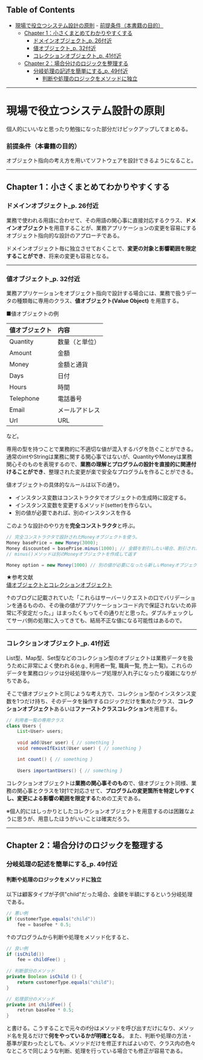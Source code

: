 ## Table of Contents
<!-- TOC -->

- [現場で役立つシステム設計の原則](#現場で役立つシステム設計の原則)
        - [前提条件（本書籍の目的）](#前提条件本書籍の目的)
    - [Chapter 1：小さくまとめてわかりやすくする](#chapter-1小さくまとめてわかりやすくする)
        - [ドメインオブジェクト_p. 26付近](#ドメインオブジェクト_p-26付近)
        - [値オブジェクト_p. 32付近](#値オブジェクト_p-32付近)
        - [コレクションオブジェクト_p. 41付近](#コレクションオブジェクト_p-41付近)
    - [Chapter 2：場合分けのロジックを整理する](#chapter-2場合分けのロジックを整理する)
        - [分岐処理の記述を簡単にする_p. 49付近](#分岐処理の記述を簡単にする_p-49付近)
            - [判断や処理のロジックをメソッドに独立](#判断や処理のロジックをメソッドに独立)

<!-- /TOC -->

---

# 現場で役立つシステム設計の原則

個人的にいいなと思ったり勉強になった部分だけピックアップしてまとめる。

### 前提条件（本書籍の目的）
オブジェクト指向の考え方を用いてソフトウェアを設計できるようになること。

---

## Chapter 1：小さくまとめてわかりやすくする
### ドメインオブジェクト_p. 26付近
業務で使われる用語に合わせて、その用語の関心事に直接対応するクラス、**ドメインオブジェクト**を用意することが、業務アプリケーションの変更を容易にするオブジェクト指向的な設計のアプローチである。

ドメインオブジェクト毎に独立させておくことで、**変更の対象と影響範囲を限定することができ**、将来の変更も容易となる。

---

### 値オブジェクト_p. 32付近
業務アプリケーションをオブジェクト指向で設計する場合には、業務で扱うデータの種類毎に専用のクラス、**値オブジェクト(Value Object)** を用意する。

■値オブジェクトの例

値オブジェクト|内容
:--|:--
Quantity|数量（と単位）
Amount|金額
Money|金額と通貨
Days|日付
Hours|時間
Telephone|電話番号
Email|メールアドレス
Url|URL

など。

専用の型を持つことで業務的に不適切な値が混入するバグを防ぐことができる。
通常のintやStringは業務に関する関心事ではないが、QuantityやMoneyは業務関心そのものを表現するので、**業務の理解とプログラムの設計を直接的に関連付けることができ**、整理された変更が楽で安全なプログラムを作ることができる。

値オブジェクトの具体的なルールは以下の通り。
* インスタンス変数はコンストラクタでオブジェクトの生成時に設定する。
* インスタンス変数を変更するメソッド(setter)を作らない。
* 別の値が必要であれば、別のインスタンスを作る

このような設計のやり方を**完全コンストラクタ**と呼ぶ。

```java
// 完全コンストラクタで設計されたMoneyオブジェクトを使う。
Money basePrice = new Money(3000);
Money discounted = basePrise.minus(1000); // 金額を割引したい場合、割引された金額を保持する新しいMoneyオブジェクトを作る。
// minus()メソッドは別のMoneyオブジェクトを作成して返す

Money option = new Money(1000) // 別の値が必要になったら新しいMoneyオブジェクトを作成する
```

★参考文献  
[値オブジェクトとコレクションオブジェクト](http://blog.sojiro.me/blog/2017/08/25/value-object-and-collection-object/)

↑のブログに記載されていた「これらはサーバーリクエストの口でバリデーションを通るものの、その後の値がアプリケーションコード内で保証されないため非常に不安定だった。」はまったくもってその通りだと思った。ダブルチェックしてサーバ側の処理に入ってきても、結局不正な値になる可能性はあるので。

---

### コレクションオブジェクト_p. 41付近

List型、Map型、Set型などのコレクション型のオブジェクトは業務データを扱うために非常によく使われる(e.g., 利用者一覧, 職員一覧, 売上一覧)。これらのデータを業務ロジックは分岐処理やループ処理が入れ子になったり複雑になりがちである。

そこで値オブジェクトと同じような考え方で、コレクション型のインスタンス変数を1つだけ持ち、そのデータを操作するロジックだけを集めたクラス、**コレクションオブジェクト**あるいは**ファーストクラスコレクション**を用意する。

```java
// 利用者一覧の専用クラス
class Users {
    List<User> users;
    
    void add(User user) { // something } 
    void removeIfExist(User user) { // something }

    int count() { // something }
    
    Users importantUsers() { // something }
```

コレクションオブジェクトは**業務の関心事そのもの**で、値オブジェクト同様、業務の関心事とクラスを1対1で対応させて、**プログラムの変更箇所を特定しやすくし、変更による影響の範囲を限定する**ための工夫である。

※個人的にはしっかりとしたコレクションオブジェクトを用意するのは困難なように思うが、用意したほうがいいことは確実だろう。

---
## Chapter 2：場合分けのロジックを整理する

### 分岐処理の記述を簡単にする_p. 49付近

#### 判断や処理のロジックをメソッドに独立

以下は顧客タイプが子供"child"だった場合、金額を半額にするという分岐処理である。
```java
// 悪い例
if (customerType.equals("child"))
    fee = baseFee * 0.5;
```

↑のプログラムから判断や処理をメソッド化すると、

```java
// 良い例
if (isChild())
    fee = childFee() ;
    
// 判断部分のメソッド
private Boolean isChild () {
    return customerType.equals("child");
}

// 処理部分のメソッド
private int childFee() {
    retrun baseFee * 0.5;
}
```

と書ける。こうすることで元々のif分はメソッドを呼び出すだけになり、メソッド名を見るだけで**何をやっているかが明確となる**。
また、判断や処理の方法・基準が変わったとしても、メソッドだけを修正すればよいので、クラス内の色々なところで同じような判断、処理を行っている場合でも修正が容易である。

